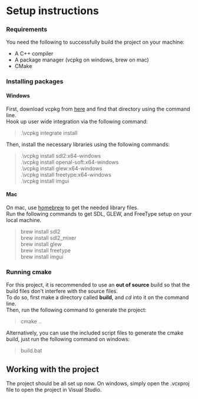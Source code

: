 # Setup instructions

### Requirements

You need the following to successfully build the project on your machine:

- A C++ compiler
- A package manager (vcpkg on windows, brew on mac)
- CMake

### Installing packages

#### Windows

First, download vcpkg from [here](https://github.com/microsoft/vcpkg) and find that directory using the command line.  
Hook up user wide integration via the following command:  
> .\vcpkg integrate install

Then, install the necessary libraries using the following commands:

> .\vcpkg install sdl2:x64-windows  
> .\vcpkg install openal-soft:x64-windows  
> .\vcpkg install glew:x64-windows  
> .\vcpkg install freetype:x64-windows  
> .\vcpkg install imgui

#### Mac

On mac, use [homebrew](https://brew.sh/) to get the needed library files.  
Run the following commands to get SDL, GLEW, and FreeType setup on your local machine.

> brew install sdl2  
> brew install sdl2_mixer  
> brew install glew  
> brew install freetype  
> brew install imgui  

### Running cmake

For this project, it is recommended to use an **out of source** build so that the build files don't interfere with the source files.  
To do so, first make a directory called **build**, and *cd* into it on the command line.  
Then, run the following command to generate the project:  
> cmake ..

Alternatively, you can use the included script files to generate the cmake build, just run the following command on windows:
> build.bat

## Working with the project

The project should be all set up now. On windows, simply open the .vcxproj file to open the project in Visual Studio.